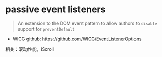 # passive event listeners

> An extension to the DOM event pattern to allow authors to `disable` support for `preventDefault`

* WICG github: <https://github.com/WICG/EventListenerOptions>

相关：滚动性能，iScroll


